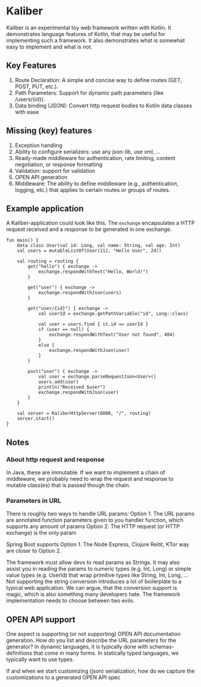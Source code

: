 # Kaliber

Kaliber is an experimental toy web framework written with Kotlin. 
It demonstrates language features of Kotlin, that may be useful for implementing such a framework.
It also demonstrates what is somewhat easy to implement and what is not.


## Key Features

1. Route Declaration: A simple and concise way to define routes (GET, POST, PUT, etc.).
2. Path Parameters: Support for dynamic path parameters (like /users/{id}).
3. Data binding (JSON): Convert http request bodies to Kotlin data classes with ease  

## Missing (key) features

1. Exception handling
2. Ability to configure serializers: use any json-lib, use xml, ...
3. Ready-made middleware for authentication, rate limiting, content negotiation, or response formatting
4. Validation: support for validation
5. OPEN API generation
6. Middleware: The ability to define middleware (e.g., authentication, logging, etc.) that applies to certain routes or groups of routes.

## Example application

A Kaliber-application could look like this. 
The `exchange`  encapsulates a HTTP request received and a response to be generated in one exchange. 

```
fun main() {
    data class User(val id: Long, val name: String, val age: Int)
    val users = mutableListOf(User(111, "Hello User", 24))

    val routing = routing {
        get("hello") { exchange ->
            exchange.respondWithText("Hello, World!")
        }

        get("user") { exchange ->
            exchange.respondWithJson(users)
        }

        get("user/{id}") { exchange ->
            val userId = exchange.getPathVariable("id", Long::class)

            val user = users.find { it.id == userId }
            if (user == null) {
                exchange.respondWithText("User not found", 404)
            }
            else {
                exchange.respondWithJson(user)
            }
        }

        post("user") { exchange ->
            val user = exchange.parseRequestJson<User>()
            users.add(user)
            println("Received $user")
            exchange.respondWithJson(user)
        }
    }

    val server = KaliberHttpServer(8080, "/", routing)
    server.start()
}
```

## Notes

### About http request and response

In Java, these are immutable. If we want to implement a chain of middleware, we probably need to 
wrap the request and response to mutable class(es) that is passed though the chain.

### Parameters in URL

There is roughly two ways to handle URL params:
Option 1. The URL params are annotated function parameters given to you handler function, which supports any amount of params
Option 2. The HTTP request (or HTTP exchange) is the only param

Spring Boot supports Option 1. The Node Express, Clojure Reitit, KTor way are closer to Option 2.

The framework must allow devs to read params as Strings. It may also assist you in reading the params to 
numeric types (e.g. Int, Long) or simple value types (e.g. UserId) that wrap primitive types like String, Int, Long, ...
Not supporting the string conversion introduces a lot of boilerplate to a typical web application.
We can argue, that the conversion support is magic, which is also something many developers hate.
The framework implementation needs to choose between two evils.

## OPEN API support

One aspect is supporting (or not supporting) OPEN API documentation generation. How do you list and describe the
URL parameters for the generator? In dynamic languages, it is typically done with schemas-definitions that come in many forms.
In statically typed languages, we typically want to use types. 

If and when we start customizing (json) serialization, how do we capture the customizations to a generated OPEN API spec

